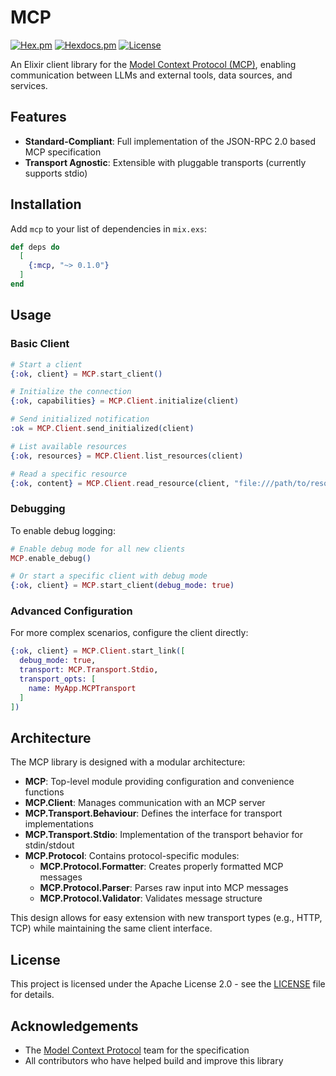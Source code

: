 # MCP

[![Hex.pm](https://img.shields.io/hexpm/v/mcp.svg)](https://hex.pm/packages/mcp)
[![Hexdocs.pm](https://img.shields.io/badge/api-docs-purple.svg)](https://hexdocs.pm/mcp)
[![License](https://img.shields.io/badge/license-Apache%202.0-blue.svg)](LICENSE)

An Elixir client library for the [Model Context Protocol (MCP)](https://github.com/model-context-protocol), enabling communication between LLMs and external tools, data sources, and services.

## Features

- **Standard-Compliant**: Full implementation of the JSON-RPC 2.0 based MCP specification
- **Transport Agnostic**: Extensible with pluggable transports (currently supports stdio)

## Installation

Add `mcp` to your list of dependencies in `mix.exs`:

```elixir
def deps do
  [
    {:mcp, "~> 0.1.0"}
  ]
end
```

## Usage

### Basic Client

```elixir
# Start a client
{:ok, client} = MCP.start_client()

# Initialize the connection
{:ok, capabilities} = MCP.Client.initialize(client)

# Send initialized notification
:ok = MCP.Client.send_initialized(client)

# List available resources
{:ok, resources} = MCP.Client.list_resources(client)

# Read a specific resource
{:ok, content} = MCP.Client.read_resource(client, "file:///path/to/resource")
```

### Debugging

To enable debug logging:

```elixir
# Enable debug mode for all new clients
MCP.enable_debug()

# Or start a specific client with debug mode
{:ok, client} = MCP.start_client(debug_mode: true)
```

### Advanced Configuration

For more complex scenarios, configure the client directly:

```elixir
{:ok, client} = MCP.Client.start_link([
  debug_mode: true,
  transport: MCP.Transport.Stdio,
  transport_opts: [
    name: MyApp.MCPTransport
  ]
])
```

## Architecture

The MCP library is designed with a modular architecture:

- **MCP**: Top-level module providing configuration and convenience functions
- **MCP.Client**: Manages communication with an MCP server
- **MCP.Transport.Behaviour**: Defines the interface for transport implementations
- **MCP.Transport.Stdio**: Implementation of the transport behavior for stdin/stdout
- **MCP.Protocol**: Contains protocol-specific modules:
  - **MCP.Protocol.Formatter**: Creates properly formatted MCP messages
  - **MCP.Protocol.Parser**: Parses raw input into MCP messages
  - **MCP.Protocol.Validator**: Validates message structure

This design allows for easy extension with new transport types (e.g., HTTP, TCP) while maintaining the same client interface.

## License

This project is licensed under the Apache License 2.0 - see the [LICENSE](LICENSE) file for details.

## Acknowledgements

- The [Model Context Protocol](https://github.com/model-context-protocol) team for the specification
- All contributors who have helped build and improve this library
